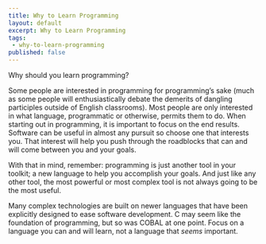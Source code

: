 ```yaml
---
title: Why to Learn Programming
layout: default
excerpt: Why to Learn Programming
tags:
 - why-to-learn-programming
published: false
---
```


Why should you learn programming?

Some people are interested in programming for programming’s sake (much as some people will enthusiastically debate the demerits of dangling participles outside of English classrooms). Most people are only interested in what language, programmatic or otherwise, permits them to do.
When starting out in programming, it is important to focus on the end results. Software can be useful in almost any pursuit so choose one that interests you. That interest will help you push through the roadblocks that can and will come between you and your goals.

With that in mind, remember: programming is just another tool in your toolkit; a new language to help you accomplish your goals. And just like any other tool, the most powerful or most complex tool is not always going to be the most useful.

Many complex technologies are built on newer languages that have been explicitly designed to ease software development. C may seem like the foundation of programming, but so was COBAL at one point. Focus on a language you can and will learn, not a language that *seems* important.

